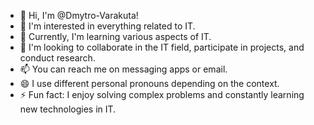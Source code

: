 - 👋 Hi, I'm @Dmytro-Varakuta!
- 👀 I'm interested in everything related to IT.
- 🌱 Currently, I'm learning various aspects of IT.
- 💞️ I'm looking to collaborate in the IT field, participate in projects, and conduct research.
- 📫 You can reach me on messaging apps or email.
- 😄 I use different personal pronouns depending on the context.
- ⚡ Fun fact: I enjoy solving complex problems and constantly learning new technologies in IT.
<!---
Dmytro-Varakuta/Dmytro-Varakuta is a ✨ special ✨ repository because its `README.md` (this file) appears on your GitHub profile.
You can click the Preview link to take a look at your changes.
--->
